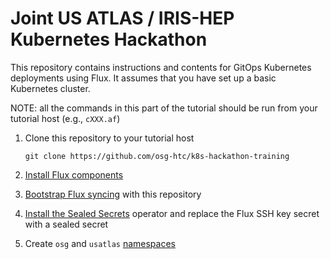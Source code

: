 Joint US ATLAS / IRIS-HEP Kubernetes Hackathon
==============================================

This repository contains instructions and contents for GitOps Kubernetes deployments using Flux.
It assumes that you have set up a basic Kubernetes cluster.

NOTE: all the commands in this part of the tutorial should be run from your tutorial host (e.g., `cXXX.af`)

1.  Clone this repository to your tutorial host

        git clone https://github.com/osg-htc/k8s-hackathon-training

2.  [Install Flux components](manifests/flux-install)

3.  [Bootstrap Flux syncing](clusters#bootstrap-flux) with this repository

4.  [Install the Sealed Secrets](manifests/sealed-secrets) operator
    and replace the Flux SSH key secret with a sealed secret

6.  Create `osg` and `usatlas` [namespaces](clusters/README.md#)
